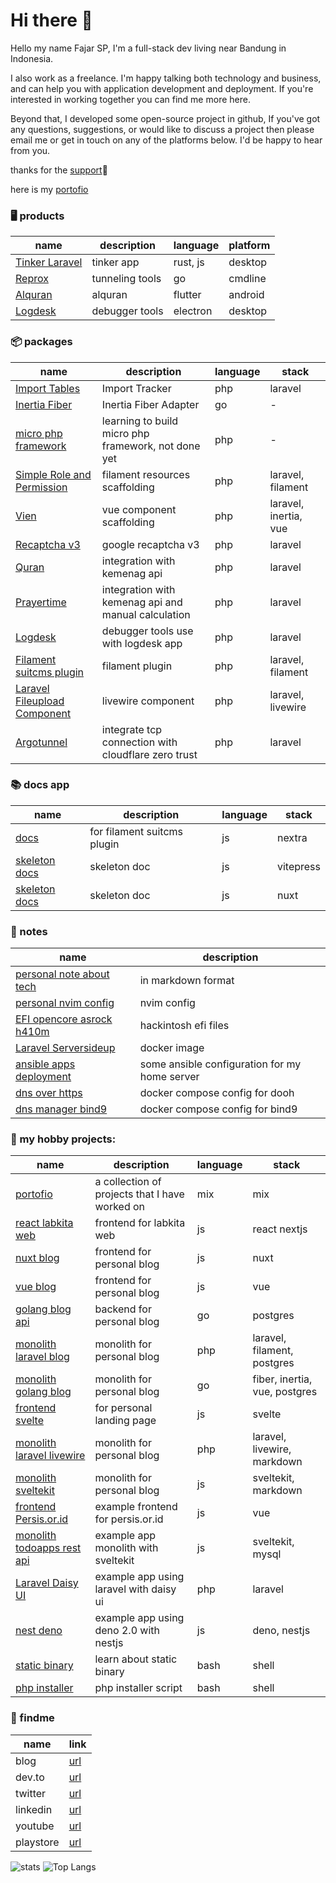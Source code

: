 # Hi there 👋

Hello my name Fajar SP, I'm a full-stack dev living near Bandung in Indonesia.

I also work as a freelance. I'm happy talking both technology and business, and
can help you with application development and deployment. If you're interested
in working together you can find me more here.

Beyond that, I developed some open-source project in github, If you've got any
questions, suggestions, or would like to discuss a project then please email me
or get in touch on any of the platforms below. I'd be happy to hear from you.

thanks for the [support](https://github.com/sponsors/jhonoryza)🤝

here is my [portofio](https://labkita.my.id/engineers) 

### 🖥️ products

| name                                                            | description     | language | platform |
| --------------------------------------------------------------- | --------------- | -------- | -------- |
| [Tinker Laravel](https://github.com/jhonoryza/tinker-laravel)   | tinker app      | rust, js | desktop  |
| [Reprox](https://github.com/jhonoryza/reprox)                   | tunneling tools | go       | cmdline  |
| [Alquran](https://github.com/jhonoryza/flutter_labkita_alquran) | alquran         | flutter  | android  |
| [Logdesk](https://github.com/jhonoryza/logdesk)                 | debugger tools  | electron | desktop  |

### 📦 packages

| name                                                                                       | description                                         | language | stack                 |
| ------------------------------------------------------------------------------------------ | --------------------------------------------------- | -------- | --------------------- |
| [Import Tables](https://github.com/jhonoryza/laravel-import-tables)                        | Import Tracker                                      | php      | laravel               |
| [Inertia Fiber](https://github.com/jhonoryza/inertia-fiber)                                | Inertia Fiber Adapter                               | go       | -                     |
| [micro php framework](https://github.com/jhonoryza/bandung-framework)                      | learning to build micro php framework, not done yet | php      | -                     |
| [Simple Role and Permission](https://github.com/jhonoryza/filament-simple-role-permission) | filament resources scaffolding                      | php      | laravel, filament     |
| [Vien](https://github.com/jhonoryza/laravel-vien)                                          | vue component scaffolding                           | php      | laravel, inertia, vue |
| [Recaptcha v3](https://github.com/jhonoryza/recaptcha-v3/tree/main)                        | google recaptcha v3                                 | php      | laravel               |
| [Quran](https://github.com/jhonoryza/laravel-quran)                                        | integration with kemenag api                        | php      | laravel               |
| [Prayertime](https://github.com/jhonoryza/laravel-prayertime)                              | integration with kemenag api and manual calculation | php      | laravel               |
| [Logdesk](https://github.com/jhonoryza/laravel-logdesk)                                    | debugger tools use with logdesk app                 | php      | laravel               |
| [Filament suitcms plugin](https://github.com/jhonoryza/filament-suitcms-plugin)            | filament plugin                                     | php      | laravel, filament     |
| [Laravel Fileupload Component](https://github.com/jhonoryza/laravel-fileupload-component)  | livewire component                                  | php      | laravel, livewire     |
| [Argotunnel](https://github.com/jhonoryza/argotunnel-laravel)                              | integrate tcp connection with cloudflare zero trust | php      | laravel               |

### 📚 docs app

| name                                                                  | description                 | language | stack     |
| --------------------------------------------------------------------- | --------------------------- | -------- | --------- |
| [docs](https://github.com/jhonoryza/filament-suitcms-plugin-docs)     | for filament suitcms plugin | js       | nextra    |
| [skeleton docs](https://github.com/jhonoryza/template-docs-vitepress) | skeleton doc                | js       | vitepress |
| [skeleton docs](https://github.com/jhonoryza/template-docs.git)       | skeleton doc                | js       | nuxt      |

### 📘 notes

| name                                                                                         | description                                   |
| -------------------------------------------------------------------------------------------- | --------------------------------------------- |
| [personal note about tech](https://github.com/jhonoryza/markdown-notes)                      | in markdown format                            |
| [personal nvim config](https://github.com/jhonoryza/nvim)                                    | nvim config                                   |
| [EFI opencore asrock h410m](https://github.com/jhonoryza/efi-opencore-asrock-h410m-i3-10100) | hackintosh efi files                          |
| [Laravel Serversideup](https://github.com/jhonoryza/serversideup-laravel)                    | docker image                                  |
| [ansible apps deployment](https://github.com/jhonoryza/ansible-apps-deployment)              | some ansible configuration for my home server |
| [dns over https](https://github.com/jhonoryza/dns-over-https-docker)                         | docker compose config for dooh                |
| [dns manager bind9](https://github.com/jhonoryza/bind9-docker)                               | docker compose config for bind9               |

### 🔧 my hobby projects:

| name                                                                               | description                                    | language | stack                         |
| ---------------------------------------------------------------------------------- | ---------------------------------------------- | -------- | ----------------------------- |
| [portofio](https://labkita.my.id/engineers)                                        | a collection of projects that I have worked on | mix      | mix                           |
| [react labkita web](https://github.com/jhonoryza/nextjs-labkita-web)               | frontend for labkita web                       | js       | react nextjs                  |
| [nuxt blog](https://github.com/jhonoryza/nuxt-blog)                                | frontend for personal blog                     | js       | nuxt                          |
| [vue blog](https://github.com/jhonoryza/vue-blog)                                  | frontend for personal blog                     | js       | vue                           |
| [golang blog api](https://github.com/jhonoryza/golang-blog-api)                    | backend for personal blog                      | go       | postgres                      |
| [monolith laravel blog](https://github.com/jhonoryza/laravel-filament-blog)        | monolith for personal blog                     | php      | laravel, filament, postgres   |
| [monolith golang blog](https://github.com/jhonoryza/golang-fiber-blog-api)         | monolith for personal blog                     | go       | fiber, inertia, vue, postgres |
| [frontend svelte](https://github.com/jhonoryza/svelte-labkita-landingpage)         | for personal landing page                      | js       | svelte                        |
| [monolith laravel livewire](https://github.com/jhonoryza/laravel-blog-markdown)    | monolith for personal blog                     | php      | laravel, livewire, markdown   |
| [monolith sveltekit](https://github.com/jhonoryza/sveltekit-blog-youtube-tutorial) | monolith for personal blog                     | js       | sveltekit, markdown           |
| [frontend Persis.or.id](https://github.com/jhonoryza/sveltekit-persis-orid)        | example frontend for persis.or.id              | js       | vue                           |
| [monolith todoapps rest api](https://github.com/jhonoryza/sveltekit-todoapps-api)  | example app monolith with sveltekit            | js       | sveltekit, mysql              |
| [Laravel Daisy UI](https://github.com/jhonoryza/daisyui-admin-panel)               | example app using laravel with daisy ui        | php      | laravel                       |
| [nest deno](https://github.com/jhonoryza/nest-deno)                                | example app using deno 2.0 with nestjs         | js       | deno, nestjs                  |
| [static binary](https://github.com/jhonoryza/static-binary)                        | learn about static binary                      | bash     | shell                         |
| [php installer](https://github.com/jhonoryza/php-installer)                        | php installer script                           | bash     | shell                         |

### 🔎 findme

| name      | link                                                                 |
| --------- | -------------------------------------------------------------------- |
| blog      | [url](https://fajar.labkita.my.id/)                                  |
| dev.to    | [url](https://dev.to/jhonoryza)                                      |
| twitter   | [url](https://twitter.com/jardik7)                                   |
| linkedin  | [url](https://www.linkedin.com/in/fajar-sidik-priatna-8b31a788/)     |
| youtube   | [url](https://www.youtube.com/channel/UCwHy_Tkd7yc_24XlsTrnrNA)      |
| playstore | [url](https://play.google.com/store/apps/dev?id=9101982290652990628) |

![stats](https://github-readme-stats.vercel.app/api?username=jhonoryza&count_private=true&show_icons=true&theme=algolia)
![Top Langs](https://github-readme-stats.vercel.app/api/top-langs/?username=jhonoryza&layout=compact)
